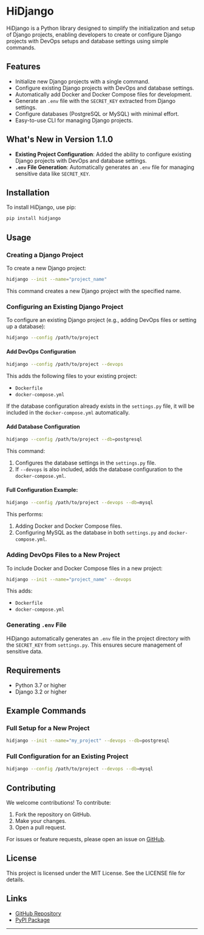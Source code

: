 # HiDjango

HiDjango is a Python library designed to simplify the initialization and setup of Django projects, enabling developers to create or configure Django projects with DevOps setups and database settings using simple commands.

## Features

- Initialize new Django projects with a single command.
- Configure existing Django projects with DevOps and database settings.
- Automatically add Docker and Docker Compose files for development.
- Generate an `.env` file with the `SECRET_KEY` extracted from Django settings.
- Configure databases (PostgreSQL or MySQL) with minimal effort.
- Easy-to-use CLI for managing Django projects.

## What's New in Version 1.1.0

- **Existing Project Configuration**: Added the ability to configure existing Django projects with DevOps and database settings.
- **`.env` File Generation**: Automatically generates an `.env` file for managing sensitive data like `SECRET_KEY`.

## Installation

To install HiDjango, use pip:

```bash
pip install hidjango
```

## Usage

### Creating a Django Project

To create a new Django project:

```bash
hidjango --init --name="project_name"
```

This command creates a new Django project with the specified name.

### Configuring an Existing Django Project

To configure an existing Django project (e.g., adding DevOps files or setting up a database):

```bash
hidjango --config /path/to/project
```

#### Add DevOps Configuration

```bash
hidjango --config /path/to/project --devops
```

This adds the following files to your existing project:
- `Dockerfile`
- `docker-compose.yml`

If the database configuration already exists in the `settings.py` file, it will be included in the `docker-compose.yml` automatically.

#### Add Database Configuration

```bash
hidjango --config /path/to/project --db=postgresql
```

This command:
1. Configures the database settings in the `settings.py` file.
2. If `--devops` is also included, adds the database configuration to the `docker-compose.yml`.

#### Full Configuration Example:

```bash
hidjango --config /path/to/project --devops --db=mysql
```

This performs:
1. Adding Docker and Docker Compose files.
2. Configuring MySQL as the database in both `settings.py` and `docker-compose.yml`.

### Adding DevOps Files to a New Project

To include Docker and Docker Compose files in a new project:

```bash
hidjango --init --name="project_name" --devops
```

This adds:
- `Dockerfile`
- `docker-compose.yml`

### Generating `.env` File

HiDjango automatically generates an `.env` file in the project directory with the `SECRET_KEY` from `settings.py`. This ensures secure management of sensitive data.

## Requirements

- Python 3.7 or higher
- Django 3.2 or higher

## Example Commands

### Full Setup for a New Project

```bash
hidjango --init --name="my_project" --devops --db=postgresql
```

### Full Configuration for an Existing Project

```bash
hidjango --config /path/to/project --devops --db=mysql
```

## Contributing

We welcome contributions! To contribute:

1. Fork the repository on GitHub.
2. Make your changes.
3. Open a pull request.

For issues or feature requests, please open an issue on [GitHub](https://github.com/YourUsername/hidjango/issues).

## License

This project is licensed under the MIT License. See the LICENSE file for details.

## Links

- [GitHub Repository](https://github.com/YourUsername/hidjango)
- [PyPI Package](https://pypi.org/project/hidjango/)

---

